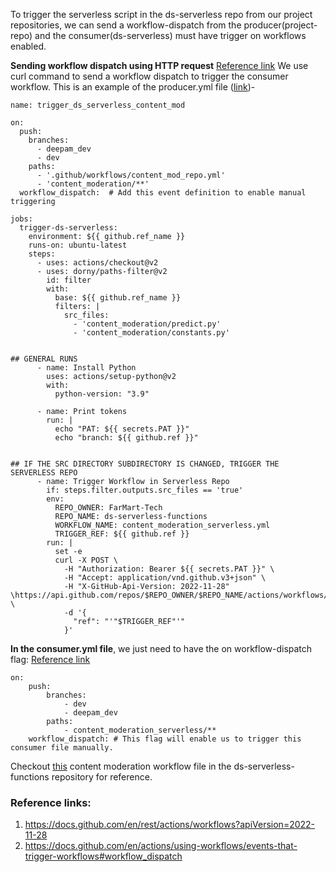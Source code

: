 To trigger the serverless script in the ds-serverless repo from our project repositories, we can
send a workflow-dispatch from the producer(project-repo) and the consumer(ds-serverless) must have trigger on workflows enabled. 

**Sending workflow dispatch using HTTP request**
[Reference link](https://docs.github.com/en/rest/actions/workflows?apiVersion=2022-11-28) 
We use curl command to send a workflow dispatch to trigger the consumer workflow. 
This is an example of the producer.yml file ([link](https://github.com/FarMart-Tech/content_moderation/blob/b4e7c85f7ece778b67ff7f681bdbaea7c63c685c/.github/workflows/content_mod_repo.yml))-

```
name: trigger_ds_serverless_content_mod

on:
  push:
    branches: 
      - deepam_dev
      - dev
    paths:
      - '.github/workflows/content_mod_repo.yml'
      - 'content_moderation/**'
  workflow_dispatch:  # Add this event definition to enable manual triggering

jobs:
  trigger-ds-serverless:
    environment: ${{ github.ref_name }}
    runs-on: ubuntu-latest
    steps:
      - uses: actions/checkout@v2
      - uses: dorny/paths-filter@v2
        id: filter
        with:
          base: ${{ github.ref_name }}
          filters: |
            src_files:
              - 'content_moderation/predict.py'
              - 'content_moderation/constants.py'


## GENERAL RUNS
      - name: Install Python
        uses: actions/setup-python@v2
        with:
          python-version: "3.9"

      - name: Print tokens
        run: |
          echo "PAT: ${{ secrets.PAT }}"
          echo "branch: ${{ github.ref }}"


## IF THE SRC DIRECTORY SUBDIRECTORY IS CHANGED, TRIGGER THE SERVERLESS REPO
      - name: Trigger Workflow in Serverless Repo
        if: steps.filter.outputs.src_files == 'true'
        env:
          REPO_OWNER: FarMart-Tech
          REPO_NAME: ds-serverless-functions
          WORKFLOW_NAME: content_moderation_serverless.yml
          TRIGGER_REF: ${{ github.ref }}
        run: |
          set -e 
          curl -X POST \
            -H "Authorization: Bearer ${{ secrets.PAT }}" \
            -H "Accept: application/vnd.github.v3+json" \
            -H "X-GitHub-Api-Version: 2022-11-28" \https://api.github.com/repos/$REPO_OWNER/$REPO_NAME/actions/workflows/$WORKFLOW_NAME/dispatches \
            -d '{
              "ref": "'"$TRIGGER_REF"'"
            }'
```

**In the consumer.yml file**, we just need to have the on workflow-dispatch flag: 
[Reference link](https://docs.github.com/en/actions/using-workflows/events-that-trigger-workflows#workflow_dispatch)

```
on:
	push:
		branches:
			- dev
			- deepam_dev
		paths:
			- content_moderation_serverless/**
	workflow_dispatch: # This flag will enable us to trigger this consumer file manually.
```

Checkout [this](https://github.com/FarMart-Tech/ds-serverless-functions/blob/deepam_dev/.github/workflows/content_moderation_serverless.yml) content moderation workflow file in the ds-serverless-functions repository for reference.

### Reference links:
1. https://docs.github.com/en/rest/actions/workflows?apiVersion=2022-11-28
2. https://docs.github.com/en/actions/using-workflows/events-that-trigger-workflows#workflow_dispatch